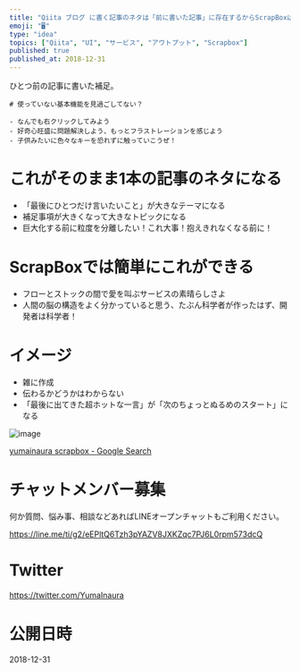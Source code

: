```yaml
---
title: "Qiita ブログ に書く記事のネタは「前に書いた記事」に存在するからScrapBoxは本当に偉大。"
emoji: "🖥"
type: "idea"
topics: ["Qiita", "UI", "サービス", "アウトプット", "Scrapbox"]
published: true
published_at: 2018-12-31
---
```


ひとつ前の記事に書いた補足。

```
# 使っていない基本機能を見過ごしてない？

- なんでも右クリックしてみよう
- 好奇心旺盛に問題解決しよう、もっとフラストレーションを感じよう
- 子供みたいに色々なキーを恐れずに触っていこうぜ！
```

# これがそのまま1本の記事のネタになる

- 「最後にひとつだけ言いたいこと」が大きなテーマになる
- 補足事項が大きくなって大きなトピックになる
- 巨大化する前に粒度を分離したい！これ大事！抱えきれなくなる前に！

# ScrapBoxでは簡単にこれができる

- フローとストックの間で愛を叫ぶサービスの素晴らしさよ
- 人間の脳の構造をよく分かっていると思う、たぶん科学者が作ったはず、開発者は科学者！

# イメージ

- 雑に作成
- 伝わるかどうかはわからない
- 「最後に出てきた超ホットな一言」が「次のちょっとぬるめのスタート」になる

![image](https://user-images.githubusercontent.com/13635059/50553405-669d2a00-0ce9-11e9-9f07-7c8aa72f5cbb.png)


[yumainaura scrapbox - Google Search](https://www.google.com/search?q=yumainaura+scrapbox&oq=yumainaura+scrapbox&aqs=chrome..69i57j69i60l3j69i64l2.2872j0j7&sourceid=chrome&ie=UTF-8)








<!-- Update From Qiita API -->

# チャットメンバー募集


何か質問、悩み事、相談などあればLINEオープンチャットもご利用ください。

https://line.me/ti/g2/eEPltQ6Tzh3pYAZV8JXKZqc7PJ6L0rpm573dcQ





# Twitter


https://twitter.com/YumaInaura


<!-- Update From Qiita API -->



# 公開日時

2018-12-31
